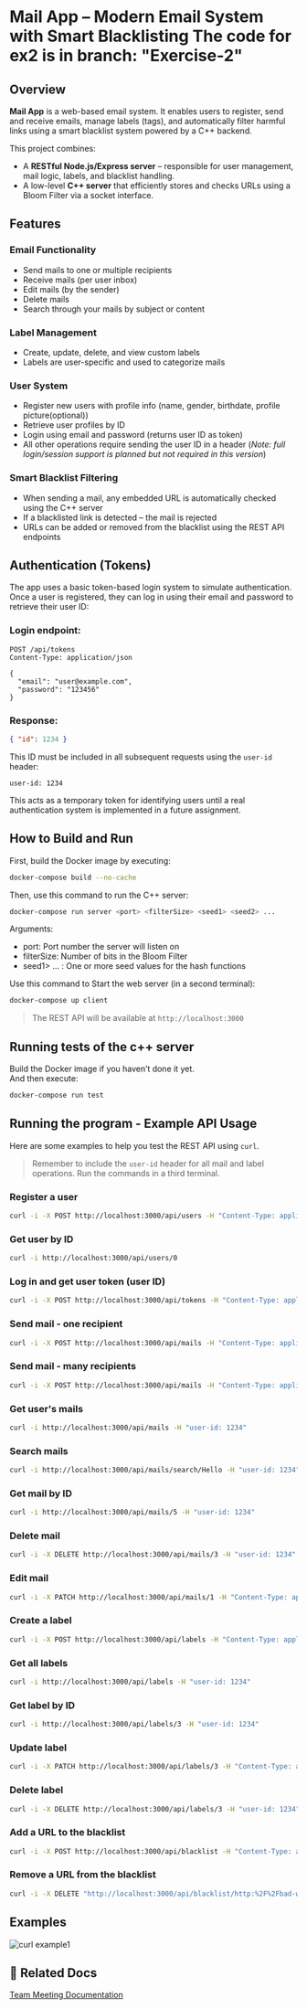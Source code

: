 # Mail App – Modern Email System with Smart Blacklisting    The code for ex2 is in branch: "Exercise-2"

## Overview
**Mail App** is a web-based email system. It enables users to register, send and receive emails, manage labels (tags), and automatically filter harmful links using a smart blacklist system powered by a C++ backend.

This project combines:
- A **RESTful Node.js/Express server** – responsible for user management, mail logic, labels, and blacklist handling.
- A low-level **C++ server** that efficiently stores and checks URLs using a Bloom Filter via a socket interface.

## Features

### Email Functionality
- Send mails to one or multiple recipients
- Receive mails (per user inbox)
- Edit mails (by the sender)
- Delete mails 
- Search through your mails by subject or content

### Label Management
- Create, update, delete, and view custom labels
- Labels are user-specific and used to categorize mails

### User System
- Register new users with profile info (name, gender, birthdate, profile picture(optional))
- Retrieve user profiles by ID  
- Login using email and password (returns user ID as token)
- All other operations require sending the user ID in a header
(*Note: full login/session support is planned but not required in this version*)

### Smart Blacklist Filtering
- When sending a mail, any embedded URL is automatically checked using the C++ server
- If a blacklisted link is detected – the mail is rejected
- URLs can be added or removed from the blacklist using the REST API endpoints

## Authentication (Tokens)

The app uses a basic token-based login system to simulate authentication.  
Once a user is registered, they can log in using their email and password to retrieve their user ID:

### Login endpoint:
```http
POST /api/tokens
Content-Type: application/json

{
  "email": "user@example.com",
  "password": "123456"
}
```

### Response:
```json
{ "id": 1234 }
```

This ID must be included in all subsequent requests using the `user-id` header:

```http
user-id: 1234
```

This acts as a temporary token for identifying users until a real authentication system is implemented in a future assignment.


## How to Build and Run
First, build the Docker image by executing:

```bash
docker-compose build --no-cache
```

Then, use this command to run the C++ server:

```bash
docker-compose run server <port> <filterSize> <seed1> <seed2> ...
```
Arguments:
- port: Port number the server will listen on
- filterSize: Number of bits in the Bloom Filter
- seed1> <seed2> ... : One or more seed values for the hash functions

Use this command to Start the web server (in a second terminal):

```bash
docker-compose up client
```
> The REST API will be available at `http://localhost:3000`


## Running tests of the c++ server
Build the Docker image if you haven’t done it yet.  
And then execute:

```bash
docker-compose run test
```

## Running the program - Example API Usage

Here are some examples to help you test the REST API using `curl`.
> Remember to include the `user-id` header for all mail and label operations.
Run the commands in a third terminal.

### Register a user
```bash
curl -i -X POST http://localhost:3000/api/users -H "Content-Type: application/json" -d "{\"firstName\":\"Alice\",\"lastName\":\"Cohen\",\"birthDate\":\"2000-01-01\",\"gender\":\"female\",\"email\":\"user@example.com\",\"password\":\"123456\"}"
```

### Get user by ID
```bash
curl -i http://localhost:3000/api/users/0
```

### Log in and get user token (user ID)
```bash
curl -i -X POST http://localhost:3000/api/tokens -H "Content-Type: application/json" -d "{\"email\":\"user@example.com\",\"password\":\"123456\"}"
```

### Send mail - one recipient
```bash
curl -i -X POST http://localhost:3000/api/mails -H "Content-Type: application/json" -H "user-id: 1234" -d "{\"to\":[\"5678\"],\"subject\":\"Hello\",\"content\":\"This is a test email\"}"
```

### Send mail - many recipients
```bash
curl -i -X POST http://localhost:3000/api/mails -H "Content-Type: application/json" -H "user-id: 1234" -d "{\"to\":[\"5678\",\"9999\",\"1111\"],\"subject\":\"Team Update\",\"content\":\"Reminder: meeting at 10AM\"}"
```

### Get user's mails
```bash
curl -i http://localhost:3000/api/mails -H "user-id: 1234"
```

### Search mails
```bash
curl -i http://localhost:3000/api/mails/search/Hello -H "user-id: 1234"
```

### Get mail by ID
```bash
curl -i http://localhost:3000/api/mails/5 -H "user-id: 1234"
```

### Delete mail
```bash
curl -i -X DELETE http://localhost:3000/api/mails/3 -H "user-id: 1234"
```

### Edit mail
```bash
curl -i -X PATCH http://localhost:3000/api/mails/1 -H "Content-Type: application/json" -H "user-id: 1234" -d "{\"subject\":\"Hello everyone\",\"content\":\"Meeting at 12AM\"}"
```

### Create a label
```bash
curl -i -X POST http://localhost:3000/api/labels -H "Content-Type: application/json" -H "user-id: 1234" -d "{\"name\":\"Work\"}"
```

### Get all labels
```bash
curl -i http://localhost:3000/api/labels -H "user-id: 1234"
```

### Get label by ID
```bash
curl -i http://localhost:3000/api/labels/3 -H "user-id: 1234"
```

### Update label
```bash
curl -i -X PATCH http://localhost:3000/api/labels/3 -H "Content-Type: application/json" -H "user-id: 1234" -d "{\"name\":\"Updated Label\"}"
```

### Delete label
```bash
curl -i -X DELETE http://localhost:3000/api/labels/3 -H "user-id: 1234"
```

### Add a URL to the blacklist
```bash
curl -i -X POST http://localhost:3000/api/blacklist -H "Content-Type: application/json" -d "{\"url\":\"http://bad-website.org\"}"
```

### Remove a URL from the blacklist
```bash
curl -i -X DELETE "http://localhost:3000/api/blacklist/http:%2F%2Fbad-website.org"
```

## Examples
![curl example1](https://github.com/user-attachments/assets/9716df8f-29b8-4183-b482-87370a69a676)


## 🔗 Related Docs
[Team Meeting Documentation](https://docs.google.com/document/d/13VuUzQ-KDu7Q3zzVhvA42WCy0XEnrzZqYtl7023NFDo/edit?tab=t.0)
